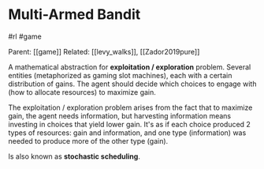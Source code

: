 # Multi-Armed Bandit

#rl #game

Parent: [[game]]
Related: [[levy_walks]], [[Zador2019pure]]

A mathematical abstraction for **exploitation / exploration** problem. Several entities (metaphorized as gaming slot machines), each with a certain distribution of gains. The agent should decide which choices to engage with (how to allocate resources) to maximize gain. 

The exploitation / exploration problem arises from the fact that to maximize gain, the agent needs information, but harvesting information means investing in choices that yield lower gain. It's as if each choice produced 2 types of resources: gain and information, and one type (information) was needed to produce more of the other type (gain).

Is also known as **stochastic scheduling**.